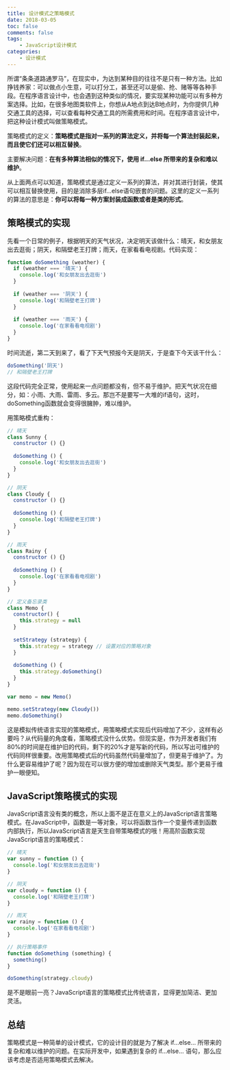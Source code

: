 ```yaml
---
title: 设计模式之策略模式
date: 2018-03-05
toc: false
comments: false
tags:
    - JavaScript设计模式
categories:
    - 设计模式
---
```


所谓“条条道路通罗马”，在现实中，为达到某种目的往往不是只有一种方法。比如挣钱养家：可以做点小生意，可以打分工，甚至还可以是偷、抢、赌等等各种手段。在程序语言设计中，也会遇到这种类似的情况，要实现某种功能可以有多种方案选择。比如，在很多地图类软件上，你想从A地点到达B地点时，为你提供几种交通工具的选择，可以查看每种交通工具的所需费用和时间。在程序语言设计中，把这种设计模式叫做策略模式。

<!--more-->

策略模式的定义：**策略模式是指对一系列的算法定义，并将每一个算法封装起来，而且使它们还可以相互替换**。

主要解决问题：**在有多种算法相似的情况下，使用 if...else 所带来的复杂和难以维护**。

从上面两点可以知道，策略模式是通过定义一系列的算法，并对其进行封装，使其可以相互替换使用，目的是消除多层if...else语句嵌套的问题。这里的定义一系列的算法的意思是：**你可以将每一种方案封装成函数或者是类的形式**。

## 策略模式的实现

先看一个日常的例子，根据明天的天气状况，决定明天该做什么：晴天，和女朋友出去逛街；阴天，和隔壁老王打牌；雨天，在家看看电视剧。代码实现：
```js
function doSomething (weather) {
  if (weather === '晴天') {
    console.log('和女朋友出去逛街')
  }
  
  if (weather === '阴天') {
    console.log('和隔壁老王打牌')
  }
  
  if (weather === '雨天') {
    console.log('在家看看电视剧')
  }
}
```
时间流逝，第二天到来了，看了下天气预报今天是阴天，于是查下今天该干什么：
```js
doSomething('阴天')
// 和隔壁老王打牌
```
这段代码完全正常，使用起来一点问题都没有，但不易于维护。把天气状况在细分，如：小雨、大雨、雷雨、多云。那岂不是要写一大堆的if语句，这时，doSomething函数就会变得很臃肿，难以维护。

用策略模式重构：
```js
// 晴天
class Sunny {
  constructor () {}
  
  doSomething () {
    console.log('和女朋友出去逛街')
  }
}

// 阴天
class Cloudy {
  constructor () {}
  
  doSomething () {
    console.log('和隔壁老王打牌')
  }
}

// 雨天
class Rainy {
  constructor () {}
  
  doSomething () {
    console.log('在家看看电视剧')
  }
}

// 定义备忘录类
class Memo {
  constructor() {
    this.strategy = null
  }
  
  setStrategy (strategy) {
    this.strategy = strategy // 设置对应的策略对象
  }
  
  doSomething () {
    this.strategy.doSomething()
  }
}

var memo = new Memo()

memo.setStrategy(new Cloudy())
memo.doSomething()
```
这是模拟传统语言实现的策略模式，用策略模式实现后代码增加了不少，这样有必要吗？从代码量的角度看，策略模式没什么优势。但现实是，作为开发者我们有80%的时间是在维护旧的代码，剩下的20%才是写新的代码，所以写出可维护的代码同样很重要。改用策略模式后的代码虽然代码量增加了，但更易于维护了。为什么更容易维护了呢？因为现在可以很方便的增加或删除天气类型。那个更易于维护一眼便知。

## JavaScript策略模式的实现

JavaScript语言没有类的概念，所以上面不是正在意义上的JavaScript语言策略模式。在JavaScript中，函数是一等对象，可以将函数当作一个变量传递到函数内部执行，所以JavaScript语言是天生自带策略模式的哦！用高阶函数实现JavaScript语言的策略模式：
```js
// 晴天
var sunny = function () {
  console.log('和女朋友出去逛街')
}

// 阴天
var cloudy = function () {
  console.log('和隔壁老王打牌')
}

// 雨天
var rainy = function () {
  console.log('在家看看电视剧')
}

// 执行策略事件
function doSomething (something) {
  something()
}

doSomething(strategy.cloudy)
```
是不是眼前一亮？JavaScript语言的策略模式比传统语言，显得更加简洁、更加灵活。

## 总结

策略模式是一种简单的设计模式，它的设计目的就是为了解决 if...else... 所带来的复杂和难以维护的问题。在实际开发中，如果遇到复杂的 if...else... 语句，那么应该考虑是否适用策略模式去解决。